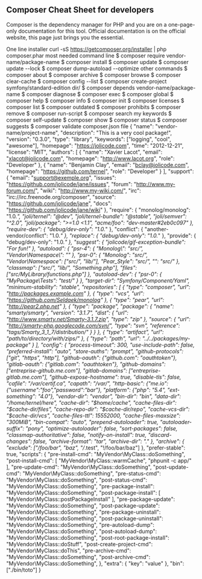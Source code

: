 ## Composer Cheat Sheet for developers

Composer is the dependency manager for PHP and you are on a one-page-only documentation for this tool.
Official documentation is on the official website, this page just brings you the essential.

One line installer
curl -sS https://getcomposer.org/installer | php
composer.phar most needed command line
$ composer require vendor-name/package-name
$ composer install
$ composer update
$ composer update --lock
$ composer dump-autoload --optimize
other commands
$ composer about
$ composer archive
$ composer browse
$ composer clear-cache
$ composer config --list
$ composer create-project symfony/standard-edition dir/
$ composer depends vendor-name/package-name
$ composer diagnose
$ composer exec
$ composer global
$ composer help
$ composer info
$ composer init
$ composer licenses
$ composer list
$ composer outdated
$ composer prohibits
$ composer remove
$ composer run-script
$ composer search my keywords
$ composer self-update
$ composer show
$ composer status
$ composer suggests
$ composer validate
composer.json file
{
    "name": "vendor-name/project-name",
    "description": "This is a very cool package!",
    "version": "0.3.0",
    "type": "library",
    "keywords": ["logging", "cool", "awesome"],
    "homepage": "https://jolicode.com",
    "time": "2012-12-21",
    "license": "MIT",
    "authors": [
        {
            "name": "Xavier Lacot",
            "email": "xlacot@jolicode.com",
            "homepage": "http://www.lacot.org",
            "role": "Developer"
        },
        {
            "name": "Benjamin Clay",
            "email": "bclay@jolicode.com",
            "homepage": "https://github.com/ternel",
            "role": "Developer"
        }
    ],
    "support": {
        "email": "support@exemple.org",
        "issues": "https://github.com/jolicode/jane/issues",
        "forum": "http://www.my-forum.com/",
        "wiki": "http://www.my-wiki.com/",
        "irc": "irc://irc.freenode.org/composer",
        "source": "https://github.com/jolicode/jane",
        "docs": "https://github.com/jolicode/jane/wiki"
    },
    "require": {
        "monolog/monolog": "1.0.*",
        "joli/ternel": "@dev",
        "joli/ternel-bundle": "@stable",
        "joli/semver": "^2.0",
        "joli/package": ">=1.0 <1.1",
        "acme/foo": "dev-master#2eb0c097"
    },
    "require-dev": {
        "debug/dev-only": "1.0.*"
    },
    "conflict": {
        "another-vendor/conflict": "1.0.*"
    },
    "replace": {
        "debug/dev-only": "1.0.*"
    },
    "provide": {
        "debug/dev-only": "1.0.*"
    },
    "suggest": {
        "jolicode/gif-exception-bundle": "For fun!"
    },
    "autoload": {
        "psr-4": {
            "Monolog\\": "src/",
            "Vendor\\Namespace\\": ""
        },
        "psr-0": {
            "Monolog": "src/",
            "Vendor\\Namespace": ["src/", "lib/"],
            "Pear_Style": "src/",
            "": "src/"
        },
        "classmap": ["src/", "lib/", "Something.php"],
        "files": ["src/MyLibrary/functions.php"]
    },
    "autoload-dev": {
        "psr-0": {
            "MyPackage\\Tests": "test/"
        }
    },
    "target-dir": "Symfony/Component/Yaml",
    "minimum-stability": "stable",
    "repositories": [
        {
            "type": "composer",
            "url": "http://packages.example.com"
        },
        {
            "type": "vcs",
            "url": "https://github.com/Seldaek/monolog"
        },
        {
            "type": "pear",
            "url": "http://pear2.php.net"
        },
        {
            "type": "package",
            "package": {
              "name": "smarty/smarty",
              "version": "3.1.7",
              "dist": {
                "url": "http://www.smarty.net/Smarty-3.1.7.zip",
                "type": "zip"
              },
              "source": {
                "url": "http://smarty-php.googlecode.com/svn/",
                "type": "svn",
                "reference": "tags/Smarty_3_1_7/distribution/"
              }
            }
        },
        {
            "type": "artifact",
            "url": "path/to/directory/with/zips/"
        },
        {
            "type": "path",
            "url": "../../packages/my-package"
        }
    ],
    "config": {
        "process-timeout": 300,
        "use-include-path": false,
        "preferred-install": "auto",
        "store-auths": "prompt",
        "github-protocols": ["git", "https", "http"],
        "github-oauth": {"github.com": "oauthtoken"},
        "gitlab-oauth": {"gitlab.com": "oauthtoken"},
        "github-domains": ["entreprise-github.me.com"],
        "gitlab-domains": ["entreprise-gitlab.me.com"],
        "github-expose-hostname": true,
        "disable-tls": false,
        "cafile": "/var/certif.ca",
        "capath": "/var/",
        "http-basic": {"me.io":{"username":"foo","password":"bar"},
        "platform": {"php": "5.4", "ext-something": "4.0"},
        "vendor-dir": "vendor",
        "bin-dir": "bin",
        "data-dir": "/home/ternel/here",
        "cache-dir": "$home/cache",
        "cache-files-dir": "$cache-dir/files",
        "cache-repo-dir": "$cache-dir/repo",
        "cache-vcs-dir": "$cache-dir/vcs",
        "cache-files-ttl": 15552000,
        "cache-files-maxsize": "300MiB",
        "bin-compat": "auto",
        "prepend-autoloader": true,
        "autoloader-suffix": "pony",
        "optimize-autoloader": false,
        "sort-packages": false,
        "classmap-authoritative": false,
        "notify-on-install": true,
        "discard-changes": false,
        "archive-format": "tar",
        "archive-dir": "."
    },
    "archive": {
        "exclude": ["/foo/bar", "baz", "/*.test", "!/foo/bar/baz"]
    },
    "prefer-stable": true,
    "scripts": {
        "pre-install-cmd": "MyVendor\\MyClass::doSomething",
        "post-install-cmd": [
            "MyVendor\\MyClass::warmCache",
            "phpunit -c app/"
        ],
        "pre-update-cmd": "MyVendor\\MyClass::doSomething",
        "post-update-cmd": "MyVendor\\MyClass::doSomething",
        "pre-status-cmd": "MyVendor\\MyClass::doSomething",
        "post-status-cmd": "MyVendor\\MyClass::doSomething",
        "pre-package-install": "MyVendor\\MyClass::doSomething",
        "post-package-install": [
            "MyVendor\\MyClass::postPackageInstall"
        ],
        "pre-package-update": "MyVendor\\MyClass::doSomething",
        "post-package-update": "MyVendor\\MyClass::doSomething",
        "pre-package-uninstall": "MyVendor\\MyClass::doSomething",
        "post-package-uninstall": "MyVendor\\MyClass::doSomething",
        "pre-autoload-dump": "MyVendor\\MyClass::doSomething",
        "post-autoload-dump": "MyVendor\\MyClass::doSomething",
        "post-root-package-install": "MyVendor\\MyClass::doStuff",
        "post-create-project-cmd": "MyVendor\\MyClass::doThis",
        "pre-archive-cmd": "MyVendor\\MyClass::doSomething",
        "post-archive-cmd": "MyVendor\\MyClass::doSomething",
    },
    "extra": { "key": "value" },
    "bin": ["./bin/toto"]
}